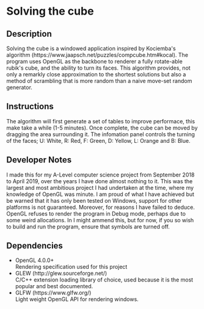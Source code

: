 # Solving the cube
<h2>Description</h2>
Solving the cube is a windowed application inspired by Kociemba's algorithm (https://www.jaapsch.net/puzzles/compcube.htm#kocal). The program uses OpenGL as the backbone to renderer a fully rotate-able rubik's cube, and the ability to turn its faces. This algorithm provides, not only a remarkly close approximation to the shortest solutions but also a method of scrambling that is more random than a naive move-set random generator.

<h2>Instructions</h2>
The algorithm will first generate a set of tables to improve performace, this make take a while (1-5 minutes). Once complete, the cube can be moved by dragging the area surrounding it. The infomation panel controls the turning of the faces; U: White, R: Red, F: Green, D: Yellow, L: Orange and B: Blue.

<h2>Developer Notes</h2>

I made this for my A-Level computer science project from September 2018 to April 2019, over the years I have done almost nothing to it. This was the largest and most ambitious project I had undertaken at the time, where my knowledge of OpenGL was minute. I am proud of what I have achieved but be warned that it has only been tested on Windows, support for other platforms is not guaranteed. Moreover, for reasons I have failed to deduce. OpenGL refuses to render the program in Debug mode, perhaps due to some weird allocations. In I might ammend this, but for now, if you so wish to build and run the program, ensure that symbols are turned off.

<h2>Dependencies</h2>
<ul>
  <li>OpenGL 4.0.0+</li> 
  Rendering specification used for this project
  <li>GLEW (http://glew.sourceforge.net/)</li>
  C/C++ extension loading library of choice, used because it is the most popular and best documented.
  <li>GLFW (https://www.glfw.org/)</li>
  Light weight OpenGL API for rendering windows.
</ul>


